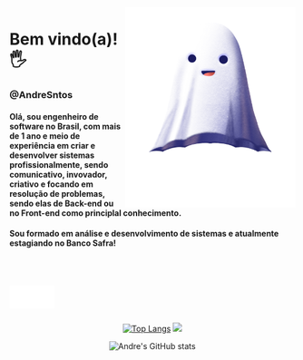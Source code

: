 
<img src="fantasma.png" width="300px" align="right" alt="fantasma">

<p>
<h1 align="left" font-size="60px"> 
 Bem vindo(a)!🖐️
 <h3 align="left"> 
@AndreSntos
</h3>
</h1>


</p>

<h4 align="left" font-size="40px">
  Olá, sou engenheiro de software no Brasil, com 
mais de 1 ano e meio de experiência em criar e 
desenvolver sistemas profissionalmente, sendo 
comunicativo, invovador, criativo e focando em 
resolução de problemas, sendo elas de Back-end 
ou no Front-end como principlal conhecimento. 
</h4>

<h4 align="left" font-size="40px">
 Sou formado em análise e desenvolvimento de sistemas e atualmente estagiando no Banco Safra! 
</h4>

<br>
<br>

<p align="left">
  <a href="https://www.github.com/andresntos" alt="Linkedin">
  <img src="iconegit.png" align="left" alt="icons">
 </a>
  <a href="https://www.linkedin.com/in/andre-sntos/" alt="Linkedin">
    <img src="linkedin.png" align="left" alt="linkedin">
  </a>
</p>  

<br>
<br>
<br>


<div align="center">
 
[![Top Langs](https://github-readme-stats.vercel.app/api/top-langs/?username=andresntos&layout=compact&theme=radical&bg_color=30,0d0d0d,191919&title_color=fff&text_color=fff&icon_color=79ff97)](https://github.com/anuraghazra/github-readme-stats) <img height="150em" src="https://github-readme-streak-stats.herokuapp.com/?user=andresntos&theme=dark"/>
 
 </div>
 
 <div align="center">
 
 ![Andre's GitHub stats](https://github-readme-stats.vercel.app/api?username=andresntos&theme=dark&show_icons=true)
 
  </div>



